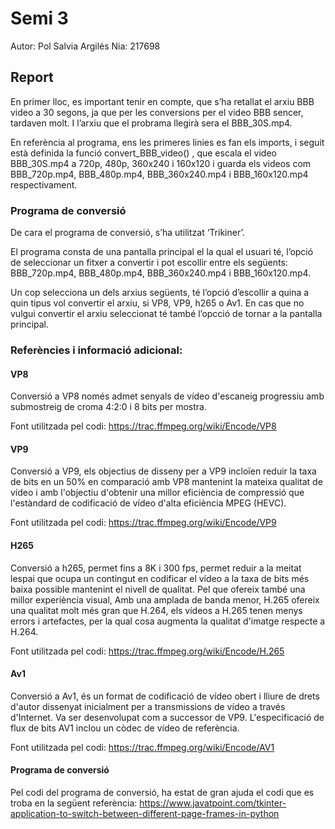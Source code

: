# Semi 3
Autor: Pol Salvia Argilés
Nia: 217698


## Report

En primer lloc, es important tenir en compte, que s’ha retallat el arxiu BBB video a 30 segons, ja que per les conversions per el video BBB sencer, tardaven molt. I l’arxiu que el probrama llegirà sera el BBB_30S.mp4.

En referència al programa, ens les primeres linies es fan els imports, i seguit està definida la funció convert_BBB_video() , que escala el video BBB_30S.mp4 a 720p, 480p, 360x240 i 160x120 i guarda els videos com BBB_720p.mp4, BBB_480p.mp4, BBB_360x240.mp4 i BBB_160x120.mp4 respectivament.

### Programa de conversió
De cara el programa de conversió, s’ha utilitzat ‘Trikiner’. 

El programa consta de una pantalla principal el la qual el usuari té, l’opció de seleccionar un fitxer a convertir i pot escollir entre els següents: BBB_720p.mp4, BBB_480p.mp4, BBB_360x240.mp4 i BBB_160x120.mp4.

Un cop selecciona un dels arxius següents, té l’opció d’escollir a quina a quin tipus vol convertir el arxiu, si VP8, VP9, h265 o Av1. En cas que no vulgui convertir el arxiu seleccionat té també l’opcció de tornar a la pantalla principal.

### Referències i informació adicional:

#### VP8
Conversió a VP8  només admet senyals de vídeo d'escaneig progressiu amb submostreig de croma 4:2:0 i 8 bits per mostra.

Font utilitzada pel codi: https://trac.ffmpeg.org/wiki/Encode/VP8

#### VP9
Conversió a VP9, els objectius de disseny per a VP9 incloïen reduir la taxa de bits en un 50% en comparació amb VP8 mantenint la mateixa qualitat de vídeo i amb l'objectiu d'obtenir una millor eficiència de compressió que l'estàndard de codificació de vídeo d'alta eficiència MPEG (HEVC).

Font utilitzada pel codi: https://trac.ffmpeg.org/wiki/Encode/VP9 

#### H265
Conversió a h265, permet fins a 8K i 300 fps, permet reduir a la meitat lespai que ocupa un contingut en codificar el vídeo a la taxa de bits més baixa possible mantenint el nivell de qualitat. Pel que ofereix també una millor experiència visual, Amb una amplada de banda menor, H.265 ofereix una qualitat molt més gran que H.264, els vídeos a H.265 tenen menys errors i artefactes, per la qual cosa augmenta la qualitat d'imatge respecte a H.264.

Font utilitzada pel codi: https://trac.ffmpeg.org/wiki/Encode/H.265 
 
#### Av1
Conversió a Av1, és un format de codificació de vídeo obert i lliure de drets d'autor dissenyat inicialment per a transmissions de vídeo a través d'Internet. Va ser desenvolupat com a successor de VP9. L'especificació de flux de bits AV1 inclou un còdec de vídeo de referència.

Font utilitzada pel codi: https://trac.ffmpeg.org/wiki/Encode/AV1 

#### Programa de conversió
Pel codi del programa de conversió, ha estat de gran ajuda el codi que es troba en la següent referència: https://www.javatpoint.com/tkinter-application-to-switch-between-different-page-frames-in-python
